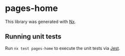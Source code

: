 # pages-home

This library was generated with [Nx](https://nx.dev).

## Running unit tests

Run `nx test pages-home` to execute the unit tests via [Jest](https://jestjs.io).
